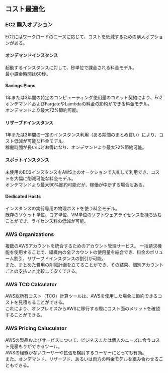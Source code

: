 ## コスト最適化

### EC2 購入オプション
EC2にはワークロードのニーズに応じて、コストを低減するための購入オプションがある。  

#### オンデマンドインスタンス
起動するインスタンスに対して、秒単位で課金される料金モデル。  
最小課金時間は60秒。

#### Savings Plans
1年または3年間の特定のコンピューティング使用量のコミット契約により、Ec2オンデマンドおよびFargateやLambdaの料金の節約ができる料金モデル。  
オンデマンドより最大72%節約可能。

#### リザーブドインスタンス
1年または3年間の一定のインスタンス利用（ある期間のまとめ買い）により、コスト低減が可能な料金モデル。  
稼働時間が長いほどお得になり、オンデマンドより最大72%節約可能。

#### スポットインスタンス
未使用のEC2インスタンスをAWS上のオークションで入札して利用でき、コストを大幅に削減可能な料金モデル。  
オンデマンドより最大90%節約可能だが、稼働が中断する場合もある。

#### Dedicated Hosts
インスタンスの実行専用の物理ホストを使う料金モデル。  
既存のソケット単位、コア単位、VM単位のソフトウェアライセンスを持ち込むことができ、ライセンス料の低減が可能。

### AWS Organizations
複数のAWSアカウントを統合するためのアカウント管理サービス。
一括請求機能を使用することで、組織内の全アカウントの使用量を結合でき、料金のボリューム割引、リザーブドインスタンスの割引が可能。  
また、まとめた費用の削減計画を立てることができ、その結果、個別アカウントごとの支払いと比較して安くできる。

### AWS TCO Calculator
AWS総所有コスト（TCO）計算ツールは、AWSを使用した場合に節約できるコストを見積もることができる。  
これにより、オンプレミスからAWSに移行する際にコスト面のメリットを確認することができる。

### AWS Pricing Caluculator
AWSの製品およびサービスについて、ビジネスまたは個人のニーズに合うコスト見積もりができるツール。  
AWSの経験がないユーザーや拡張を検討するユーザーにとっても有効。  
また、オンデマンド、リザーブド、あるいは両方の料金モデルを組み合わせることもできる。